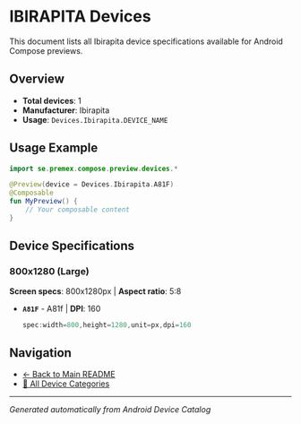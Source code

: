# IBIRAPITA Devices

This document lists all Ibirapita device specifications available for Android Compose previews.

## Overview

- **Total devices**: 1
- **Manufacturer**: Ibirapita
- **Usage**: `Devices.Ibirapita.DEVICE_NAME`

## Usage Example

```kotlin
import se.premex.compose.preview.devices.*

@Preview(device = Devices.Ibirapita.A81F)
@Composable
fun MyPreview() {
    // Your composable content
}
```

## Device Specifications

### 800x1280 (Large)

**Screen specs**: 800x1280px | **Aspect ratio**: 5:8

- **`A81F`** - A81f | **DPI**: 160
  ```kotlin
  spec:width=800,height=1280,unit=px,dpi=160
  ```

## Navigation

- [← Back to Main README](../../README.md)
- [📱 All Device Categories](../README.md)

---
*Generated automatically from Android Device Catalog*

